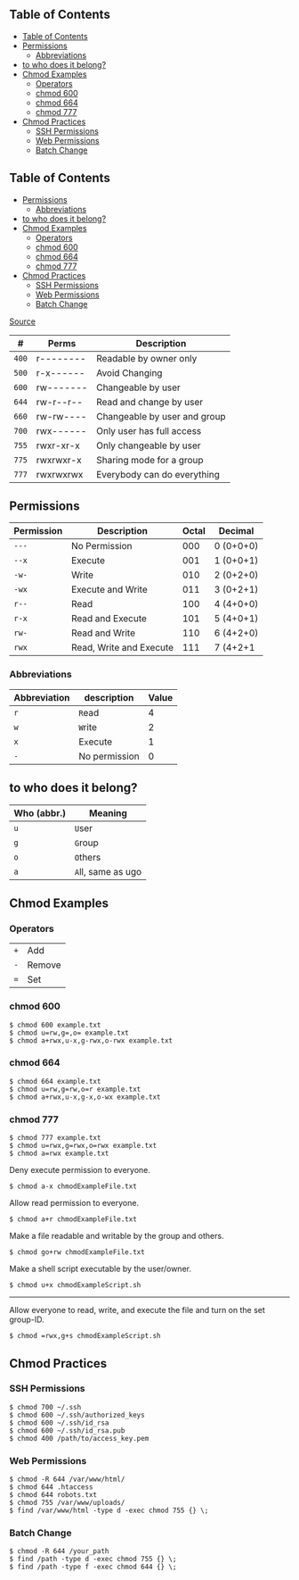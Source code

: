 ## Table of Contents

  - [Table of Contents](#Table\of\Contents)
  - [Permissions](#Permissions)
    - [Abbreviations](#Abbreviations)
  - [to who does it belong?](#to\who\does\it\belong?)
  - [Chmod Examples](#Chmod\Examples)
    - [Operators](#Operators)
    - [chmod 600](#chmod\600)
    - [chmod 664](#chmod\664)
    - [chmod 777](#chmod\777)
  - [Chmod Practices](#Chmod\Practices)
    - [SSH Permissions](#SSH\Permissions)
    - [Web Permissions](#Web\Permissions)
    - [Batch Change](#Batch\Change)

## Table of Contents

  - [Permissions](#Permissions)
    - [Abbreviations](#Abbreviations)
  - [to who does it belong?](#to\who\does\it\belong?)
  - [Chmod Examples](#Chmod\Examples)
    - [Operators](#Operators)
    - [chmod 600](#chmod\600)
    - [chmod 664](#chmod\664)
    - [chmod 777](#chmod\777)
  - [Chmod Practices](#Chmod\Practices)
    - [SSH Permissions](#SSH\Permissions)
    - [Web Permissions](#Web\Permissions)
    - [Batch Change](#Batch\Change)

[Source](https://quickref.me/chmod)

| #  | Perms  | Description  |
|---|---|---|
|`400`|r--------|Readable by owner only|
|`500`|r-x------|Avoid Changing|
|`600`|rw-------|Changeable by user|
|`644`|rw-r--r--|Read and change by user|
|`660`|rw-rw----|Changeable by user and group|
|`700`|rwx------|Only user has full access|
|`755`|rwxr-xr-x|Only changeable by user|
|`775`|rwxrwxr-x|Sharing mode for a group|
|`777`|rwxrwxrwx|Everybody can do everything|


## Permissions
| Permission  | Description  | Octal  | Decimal  |
|---|---|---|---|
|`---`|No Permission|000|0 (0+0+0)|
|`--x`|Execute|001|1 (0+0+1)|
|`-w-`|Write|010|2 (0+2+0)|
|`-wx`|Execute and Write|011|3 (0+2+1)|
|`r--`|Read|100|4 (4+0+0)|
|`r-x`|Read and Execute|101|5 (4+0+1)|
|`rw-`|Read and Write|110|6 (4+2+0)|
|`rwx`|Read, Write and Execute|111|7 (4+2+1|
### Abbreviations
| Abbreviation  | description  | Value  |
|---|---|---|
|`r`|`R`ead|4|
|`w`|`W`rite|2|
|`x`|E`x`ecute|1|
|`-`|No permission|0|

## to who does it belong?
| Who (abbr.)  | Meaning  |
|---|---|
|`u`|`U`ser|
|`g`|`G`roup|
|`o`|`O`thers|
|`a`|`A`ll, same as ugo|
## Chmod Examples
### Operators
|   |   |
|---|---|
|`+`|Add|
|`-`|Remove|
|`=`|Set|
### chmod 600

```shell
$ chmod 600 example.txt
$ chmod u=rw,g=,o= example.txt
$ chmod a+rwx,u-x,g-rwx,o-rwx example.txt
```

### chmod 664

```shell
$ chmod 664 example.txt
$ chmod u=rw,g=rw,o=r example.txt
$ chmod a+rwx,u-x,g-x,o-wx example.txt
```

### chmod 777

```shell
$ chmod 777 example.txt
$ chmod u=rwx,g=rwx,o=rwx example.txt
$ chmod a=rwx example.txt
```



Deny execute permission to everyone.

```shell
$ chmod a-x chmodExampleFile.txt
```

Allow read permission to everyone.

```shell
$ chmod a+r chmodExampleFile.txt
```

Make a file readable and writable by the group and others.

```shell
$ chmod go+rw chmodExampleFile.txt
```

Make a shell script executable by the user/owner.

```shell
$ chmod u+x chmodExampleScript.sh
```
---
Allow everyone to read, write, and execute the file and turn on the set group-ID.

```shell
$ chmod =rwx,g+s chmodExampleScript.sh
```


## Chmod Practices

### SSH Permissions

```shell
$ chmod 700 ~/.ssh
$ chmod 600 ~/.ssh/authorized_keys
$ chmod 600 ~/.ssh/id_rsa
$ chmod 600 ~/.ssh/id_rsa.pub
$ chmod 400 /path/to/access_key.pem
```

### Web Permissions

```shell
$ chmod -R 644 /var/www/html/
$ chmod 644 .htaccess
$ chmod 644 robots.txt
$ chmod 755 /var/www/uploads/
$ find /var/www/html -type d -exec chmod 755 {} \;
```

### Batch Change

```shell
$ chmod -R 644 /your_path
$ find /path -type d -exec chmod 755 {} \;
$ find /path -type f -exec chmod 644 {} \;
```